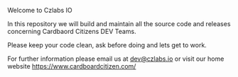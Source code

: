 Welcome to Czlabs IO

In this repository we will build and maintain all the source code and releases concerning Cardbaord Citizens DEV Teams.


Please keep your code clean, ask before doing and lets get to work.

For further information please email us at dev@czlabs.io
or visit our home website https://www.cardboardcitizen.com/


